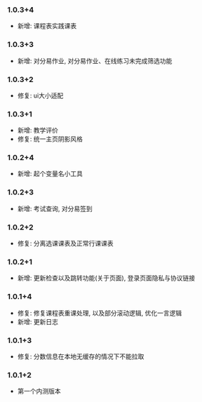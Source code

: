 ### 1.0.3+4
- 新增: 课程表实践课表

### 1.0.3+3
- 新增: 对分易作业, 对分易作业、在线练习未完成筛选功能

### 1.0.3+2
- 修复: ui大小适配

### 1.0.3+1
- 新增: 教学评价
- 修复: 统一主页阴影风格

### 1.0.2+4
- 新增: 起个变量名小工具

### 1.0.2+3
- 新增: 考试查询, 对分易签到

### 1.0.2+2
- 修复: 分离选课课表及正常行课课表

### 1.0.2+1
- 新增: 更新检查以及跳转功能(关于页面), 登录页面隐私与协议链接

### 1.0.1+4
- 修复: 修复课程表重课处理, 以及部分滚动逻辑, 优化一言逻辑
- 新增: 更新日志 

### 1.0.1+3
- 修复: 分数信息在本地无缓存的情况下不能拉取

### 1.0.1+2
- 第一个内测版本